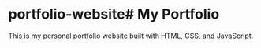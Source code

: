 # portfolio-website# My Portfolio

This is my personal portfolio website built with HTML, CSS, and JavaScript.